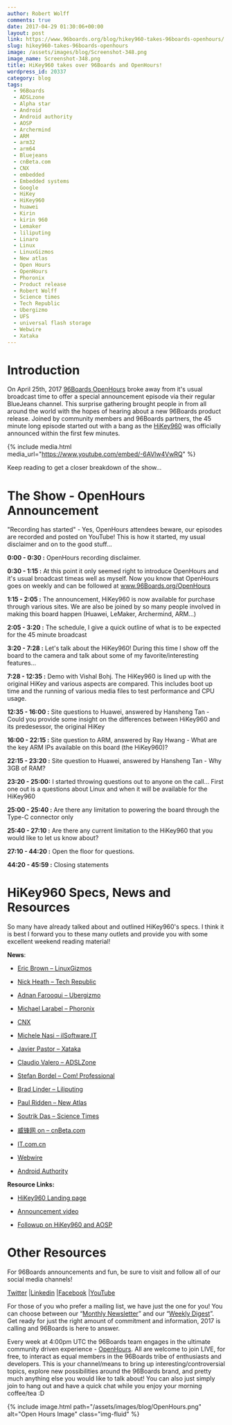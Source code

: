 ```yaml
---
author: Robert Wolff
comments: true
date: 2017-04-29 01:30:06+00:00
layout: post
link: https://www.96boards.org/blog/hikey960-takes-96boards-openhours/
slug: hikey960-takes-96boards-openhours
image: /assets/images/blog/Screenshot-348.png
image_name: Screenshot-348.png
title: HiKey960 takes over 96Boards and OpenHours!
wordpress_id: 20337
category: blog
tags:
  - 96Boards
  - ADSLzone
  - Alpha star
  - Android
  - Android authority
  - AOSP
  - Archermind
  - ARM
  - arm32
  - arm64
  - Bluejeans
  - cnBeta.com
  - CNX
  - embedded
  - Embedded systems
  - Google
  - HiKey
  - HiKey960
  - huawei
  - Kirin
  - kirin 960
  - Lemaker
  - liliputing
  - Linaro
  - Linux
  - LinuxGizmos
  - New atlas
  - Open Hours
  - OpenHours
  - Phoronix
  - Product release
  - Robert Wolff
  - Science times
  - Tech Republic
  - Ubergizmo
  - UFS
  - universal flash storage
  - Webwire
  - Xataka
---
```


# Introduction

On April 25th, 2017 [96Boards OpenHours](/) broke away from it's usual broadcast time to offer a special announcement episode via their regular BlueJeans channel. This surprise gathering brought people in from all around the world with the hopes of hearing about a new 96Boards product release. Joined by community members and 96Boards partners, the 45 minute long episode started out with a bang as the [HiKey960](/product/hikey960/) was officially announced within the first few minutes.

{% include media.html media_url="https://www.youtube.com/embed/-6AVlw4VwRQ" %}

Keep reading to get a closer breakdown of the show...

# The Show - OpenHours Announcement

"Recording has started" - Yes, OpenHours attendees beware, our episodes are recorded and posted on YouTube! This is how it started, my usual disclaimer and on to the good stuff...

**0:00 - 0:30 :** OpenHours recording disclaimer.

**0:30 - 1:15 :** At this point it only seemed right to introduce OpenHours and it's usual broadcast timeas well as myself. Now you know that OpenHours goes on weekly and can be followed at www.96Boards.org/OpenHours

**1:15 - 2:05 :** The announcement, HiKey960 is now available for purchase through various sites. We are also be joined by so many people involved in making this board happen (Huawei, LeMaker, Archermind, ARM...)

**2:05 - 3:20 :** The schedule, I give a quick outline of what is to be expected for the 45 minute broadcast

**3:20 - 7:28 :** Let's talk about the HiKey960! During this time I show off the board to the camera and talk about some of my favorite/interesting features...

**7:28 - 12:35 :** Demo with Vishal Bohj. The HiKey960 is lined up with the original HiKey and various aspects are compared. This includes boot up time and the running of various media files to test performance and CPU usage.

**12:35 - 16:00 :** Site questions to Huawei, answered by Hansheng Tan - Could you provide some insight on the differences between HiKey960 and its predesessor, the original HiKey

**16:00 - 22:15 :** Site question to ARM, answered by Ray Hwang - What are the key ARM IPs available on this board (the HiKey960)?

**22:15 - 23:20 :** Site question to Huawei, answered by Hansheng Tan - Why 3GB of RAM?

**23:20 - 25:00:** I started throwing questions out to anyone on the call... First one out is a questions about Linux and when it will be available for the HiKey960

**25:00 - 25:40 :** Are there any limitation to powering the board through the Type-C connector only

**25:40 - 27:10 :** Are there any current limitation to the HiKey960 that you would like to let us know about?

**27:10 - 44:20 :** Open the floor for questions.

**44:20 - 45:59 :** Closing statements

# HiKey960 Specs, News and Resources

So many have already talked about and outlined HiKey960's specs. I think it is best I forward you to these many outlets and provide you with some excellent weekend reading material!

**News**:

- [Eric Brown – LinuxGizmos](http://linuxgizmos.com/most-powerful-96boards-sbc-yet-offers-m2-expansion/)

- [Nick Heath – Tech Republic](http://www.techrepublic.com/article/raspberry-pi-challenger-huaweis-turbo-charged-board-runs-android-but-at-a-hefty-price/)

- [Adnan Farooqui – Ubergizmo](http://www.ubergizmo.com/2017/04/huawei-hikey-960-computer-board-for-android/)

- [Michael Larabel – Phoronix](https://www.phoronix.com/scan.php?page=news_item&px=96Boards-HiKey-960)

- [CNX](http://www.cnx-software.com/2017/04/26/96boards-compliant-hikey-960-arm-cortex-a73-development-board-is-now-available-for-239/)

- [Michele Nasi – ilSoftware.IT](https://www.ilsoftware.it/articoli.asp?tag=Huawei-e-Google-presentano-HiKey-960-molto-piu-performante-di-una-Raspberry_15417)

- [Javier Pastor – Xataka](https://www.xataka.com/ordenadores/a-la-raspberry-pi-le-sale-un-competidor-potente-la-hikey-960-llega-con-un-kirin-960-y-3-gb-de-ram)

- [Claudio Valero – ADSLZone](https://www.adslzone.net/2017/04/26/huawei-hikey-960-un-potente-rival-para-raspberry-pi/)

- [Stefan Bordel – Com! Professional](http://www.com-magazin.de/news/hardware/entwicklerboard-hikey-960-kommt-mate-9-chip-1218892.html)

- [Brad Linder – Liliputing](https://liliputing.com/2017/04/hkey-960-240-android-dev-boardcomputer-kirin-960.html)

- [Paul Ridden – New Atlas](http://newatlas.com/linaro-huawei-hikey-960-computer-board/49224/)

- [Soutrik Das – Science Times](http://www.sciencetimes.com/articles/13576/20170426/android-7-1-new-superfast-computer-huawei-hikey-960-launching.htm)

- [威锋网 on – cnBeta.com](http://www.cnbeta.com/articles/tech/606691.htm)

- [IT.com.cn]()

- [Webwire](http://www.webwire.com/ViewPressRel.asp?aId=208895)

- [Android Authority](http://www.androidauthority.com/huawei-hikey-960-specs-price-release-date-767719/)

**Resource Links:**

- [HiKey960 Landing page](/product/hikey960/)

- [Announcement video](https://youtu.be/-6AVlw4VwRQ)

- [Followup on HiKey960 and AOSP](https://youtu.be/wiPVYK5MYok)

# Other Resources

For 96Boards announcements and fun, be sure to visit and follow all of our social media channels!

[Twitter](https://twitter.com/96Boards) &#124;[Linkedin](https://www.linkedin.com/company/6637095?trk=tyah&trkInfo=clickedVertical%3Ashowcase%2CclickedEntityId%3A6637095%2Cidx%3A1-1-1%2CtarId%3A1483603913878%2Ctas%3A96boards) &#124;[Facebook](https://www.facebook.com/96Boards/) &#124;[YouTube](https://www.youtube.com/c/96boards)

For those of you who prefer a mailing list, we have just the one for you! You can choose between our “[Monthly Newsletter](/digest/)” and our “[Weekly Digest](/digest/)”. Get ready for just the right amount of commitment and information, 2017 is calling and 96Boards is here to answer.

Every week at 4:00pm UTC the 96Boards team engages in the ultimate community driven experience - [OpenHours](/). All are welcome to join LIVE, for free, to interact as equal members in the 96Boards tribe of enthusiasts and developers. This is your channel/means to bring up interesting/controversial topics, explore new possibilities around the 96Boards brand, and pretty much anything else you would like to talk about! You can also just simply join to hang out and have a quick chat while you enjoy your morning coffee/tea :D

{% include image.html path="/assets/images/blog/OpenHours.png" alt="Open Hours Image" class="img-fluid" %}

